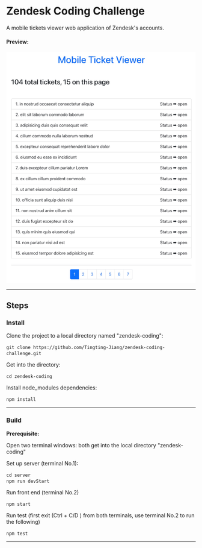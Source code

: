 # **Zendesk Coding Challenge**

A mobile tickets viewer web application of Zendesk's accounts.

#### Preview:

![img_1.png](img_1.png)

___

## **Steps**

### **Install**

Clone the project to a local directory named "zendesk-coding":
    
    git clone https://github.com/Tingting-Jiang/zendesk-coding-challenge.git
   
Get into the directory:

    cd zendesk-coding

Install node_modules dependencies:

    npm install

___

### **Build**

**Prerequisite:** 

Open two terminal windows: both get into the local directory "zendesk-coding"

Set up server (terminal No.1):

    cd server
    npm run devStart

Run front end (terminal No.2)

    npm start

Run test (first exit (Ctrl + C/D ) from both terminals, 
use terminal No.2 to run the following)

    npm test

---
        



